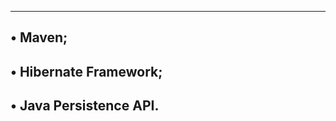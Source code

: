 ----------------------------------------------
• Maven;
----------------------------------
• Hibernate Framework;
--------------------------------------
• Java Persistence API.
----------------------------------------
